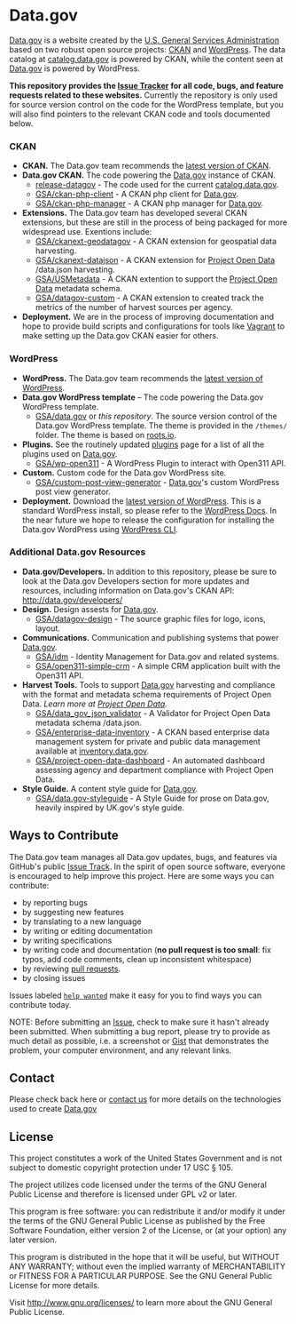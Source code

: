 # Data.gov  

[Data.gov](http://data.gov) is a website created by the [U.S. General Services Administration](https://github.com/GSA/) based on two robust open source projects: [CKAN](http://ckan.org) and [WordPress](http://wordpress.org). The data catalog at [catalog.data.gov](catalog.data.gov) is powered by CKAN, while the content seen at [Data.gov](Data.gov) is powered by WordPress.  
        
**This repository provides the [Issue Tracker](https://github.com/GSA/data.gov/issues) for all code, bugs, and feature requests related to these websites.** Currently the repository is only used for source version control on the code for the WordPress template, but you will also find pointers to the relevant CKAN code and tools documented below.

### CKAN

* **CKAN.** The Data.gov team recommends the [latest version of CKAN](http://ckan.org/developers/docs-and-download/).
* **Data.gov CKAN.** The code powering the [Data.gov](Data.gov) instance of CKAN. 
    * [release-datagov](https://github.com/okfn/ckan/tree/release-datagov) - The code used for the current [catalog.data.gov](catalog.data.gov).
    * [GSA/ckan-php-client](https://github.com/GSA/ckan-php-client) - A CKAN php client for [Data.gov](Data.gov).
    * [GSA/ckan-php-manager](https://github.com/GSA/ckan-php-manager) - A CKAN php manager for [Data.gov](Data.gov).
* **Extensions.** The Data.gov team has developed several CKAN extensions, but these are still in the process of being packaged for more widespread use. Exentions include:
    * [GSA/ckanext-geodatagov](https://github.com/GSA/ckanext-geodatagov) - A CKAN extension for geospatial data harvesting. 
    * [GSA/ckanext-datajson](https://github.com/GSA/ckanext-datajson) - A CKAN extension for [Project Open Data](project-open-data.github.io) /data.json harvesting. 
    * [GSA/USMetadata](https://github.com/GSA/USMetadata) - A CKAN extention to support the [Project Open Data](project-open-data.github.io) metadata schema. 
    * [GSA/datagov-custom](https://github.com/GSA/datagov-custom) - A CKAN extension to created track the metrics of the number of harvest sources per agency.
* **Deployment.** We are in the process of improving documentation and hope to provide build scripts and configurations for tools like [Vagrant](http://www.vagrantup.com/) to make setting up the Data.gov CKAN easier for others.  

### WordPress

* **WordPress.** The Data.gov team recommends the [latest version of WordPress](http://wordpress.org/download/).
* **Data.gov WordPress template** – The code powering the Data.gov WordPress template.
    * [GSA/data.gov](https://github.com/GSA/data.gov) or *this repository*. The source version control of the Data.gov WordPress template. The theme is provided in the `/themes/` folder. The theme is based on [roots.io](http://roots.io/starter-theme/).
* **Plugins.** See the routinely updated [plugins](plugins.md) page for a list of all the plugins used on [Data.gov](Data.gov).
    * [GSA/wp-open311](https://github.com/GSA/wp-open311) - A WordPress Plugin to interact with Open311 API.
* **Custom.** Custom code for the Data.gov WordPress site.
    * [GSA/custom-post-view-generator](https://github.com/GSA/custom-post-view-generator) - [Data.gov](Data.gov)'s custom WordPress post view generator. 
* **Deployment.** Download the [latest version of WordPress](http://wordpress.org/download/). This is a standard WordPress install, so please refer to the [WordPress Docs](http://codex.wordpress.org/Installing_WordPress). In the near future we hope to release the configuration for installing the Data.gov WordPress using [WordPress CLI](http://wp-cli.org/). 

### Additional Data.gov Resources
* **Data.gov/Developers.**  In addition to this repository, please be sure to look at the Data.gov Developers section for more updates and resources, including information on Data.gov's CKAN API: http://data.gov/developers/
* **Design.** Design assests for [Data.gov](Data.gov).
    * [GSA/datagov-design](https://github.com/GSA/datagov-design) - The source graphic files for logo, icons, layout.
* **Communications.** Communication and publishing systems that power [Data.gov](Data.gov).
    * [GSA/idm](https://github.com/GSA/idm) - Identity Management for Data.gov and related systems. 
    * [GSA/open311-simple-crm](https://github.com/GSA/open311-simple-crm) - A simple CRM application built with the Open311 API. 
* **Harvest Tools.** Tools to support [Data.gov](Data.gov) harvesting and compliance with the format and metadata schema requirements of Project Open Data. *Learn more at [Project Open Data](project-open-data.github.io).*
    * [GSA/data_gov_json_validator](https://github.com/GSA/data_gov_json_validator) - A Validator for Project Open Data metadata schema /data.json. 
    * [GSA/enterprise-data-inventory](https://github.com/GSA/enterprise-data-inventory) - A CKAN based enterprise data management system for private and public data management available at [inventory.data.gov](inventory.data.gov).
    * [GSA/project-open-data-dashboard](https://github.com/GSA/project-open-data-dashboard) - An automated dashboard assessing agency and department compliance with Project Open Data.
* **Style Guide.** A content style guide for [Data.gov](Data.gov).
    * [GSA/data.gov-styleguide](https://github.com/GSA/data.gov-styleguide) - A Style Guide for prose on Data.gov, heavily inspired by UK.gov's style guide.

## Ways to Contribute

The Data.gov team manages all Data.gov updates, bugs, and features via GitHub's public [Issue Track](https://github.com/GSA/data.gov). In the spirit of open source software, everyone is encouraged to help improve this project. Here are some ways you can contribute:
- by reporting bugs
- by suggesting new features
- by translating to a new language
- by writing or editing documentation
- by writing specifications
- by writing code and documentation (**no pull request is too small**: fix typos, add code comments, clean up inconsistent whitespace)
- by reviewing [pull requests](https://github.com/GSA/data.gov/pulls).
- by closing issues

Issues labeled [`help wanted`](https://github.com/GSA/data.gov/labels/help%20wanted) make it easy for you to find ways you can contribute today. 

NOTE: Before submitting an [Issue](https://github.com/GSA/data.gov/issues), check to make sure it hasn't already been submitted. When submitting a bug report, please try to provide as much detail as possible, i.e. a screenshot or [Gist](https://gist.github.com/) that demonstrates the problem, your computer environment, and any relevant links. 

## Contact 

Please check back here or [contact us](https://www.data.gov/contact) for more details on the technologies used to create [Data.gov](Data.gov)

## License  

This project constitutes a work of the United States Government and is not subject to domestic copyright protection under 17 USC § 105.

The project utilizes code licensed under the terms of the GNU General Public License and therefore is licensed under GPL v2 or later.

This program is free software: you can redistribute it and/or modify it under the terms of the GNU General Public License as published by the Free Software Foundation, either version 2 of the License, or (at your option) any later version.

This program is distributed in the hope that it will be useful, but WITHOUT ANY WARRANTY; without even the implied warranty of MERCHANTABILITY or FITNESS FOR A PARTICULAR PURPOSE. See the GNU General Public License for more details.

Visit http://www.gnu.org/licenses/ to learn more about the GNU General Public License.
